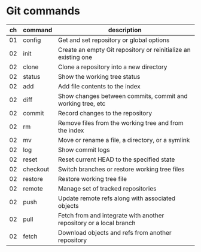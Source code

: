 # Git commands

| ch | command  | description
|----|----------|-------------
| 01 | config   | Get and set repository or global options
| 02 | init     | Create an empty Git repository or reinitialize an existing one
| 02 | clone    | Clone a repository into a new directory
| 02 | status   | Show the working tree status
| 02 | add      | Add file contents to the index
| 02 | diff     | Show changes between commits, commit and working tree, etc
| 02 | commit   | Record changes to the repository
| 02 | rm       | Remove files from the working tree and from the index
| 02 | mv       | Move or rename a file, a directory, or a symlink
| 02 | log      | Show commit logs
| 02 | reset    | Reset current HEAD to the specified state
| 02 | checkout | Switch branches or restore working tree files
| 02 | restore  | Restore working tree file
| 02 | remote   | Manage set of tracked repositories
| 02 | push     | Update remote refs along with associated objects
| 02 | pull     | Fetch from and integrate with another repository or a local branch
| 02 | fetch    | Download objects and refs from another repository
